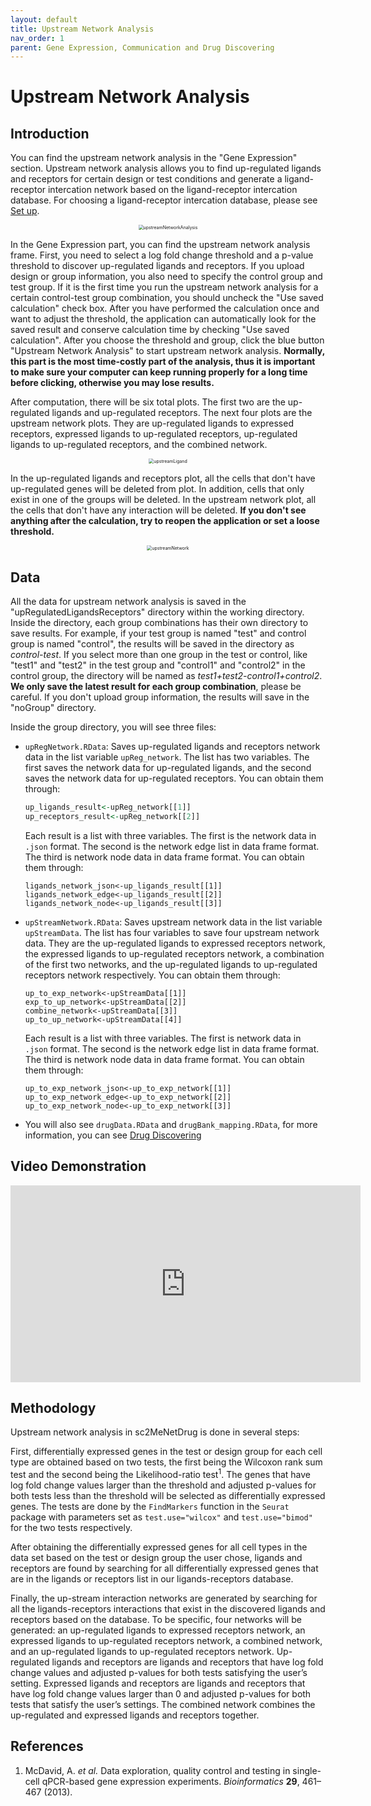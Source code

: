 ```yaml
---
layout: default
title: Upstream Network Analysis
nav_order: 1
parent: Gene Expression, Communication and Drug Discovering
---
```


# Upstream Network Analysis

## Introduction

You can find the upstream network analysis in the "Gene Expression" section. Upstream network analysis allows you to find up-regulated ligands and receptors for certain design or test conditions and generate a ligand-receptor intercation network based on the ligand-receptor intercation database. For choosing a ligand-receptor intercation database, please see [Set up](/setup.md).

<p align="center"><img src="pic/upstreamNetworkAnalysis.png" alt="upstreamNetworkAnalysis" style="zoom:50%;" /></p>

In the Gene Expression part, you can find the upstream network analysis frame. First, you need to select a log fold change threshold and a p-value threshold to discover up-regulated ligands and receptors. If you upload design or group information, you also need to specify the control group and test group. If it is the first time you run the upstream network analysis for a certain control-test group combination, you should uncheck the "Use saved calculation" check box. After you have performed the calculation once and want to adjust the threshold, the application can automatically look for the saved result and conserve calculation time by checking "Use saved calculation". After you choose the threshold and group, click the blue button "Upstream Network Analysis" to start upstream network analysis. **Normally, this part is the most time-costly part of the analysis, thus it is important to make sure your computer can keep running properly for a long time before clicking, otherwise you may lose results.**

After computation, there will be six total plots. The first two are the up-regulated ligands and up-regulated receptors. The next four plots are the upstream network plots. They are up-regulated ligands to expressed receptors, expressed ligands to up-regulated receptors, up-regulated ligands to up-regulated receptors, and the combined network.

<p align="center"><img src="pic/upstreamLigand.png" alt="upstreamLigand" style="zoom:50%;" /></p>

In the up-regulated ligands and receptors plot, all the cells that don't have up-regulated genes will be deleted from plot. In addition, cells that only exist in one of the groups will be deleted. In the upstream network plot, all the cells that don't have any interaction will be deleted. **If you don't see anything after the calculation, try to reopen the application or set a loose threshold.**

<p align="center"><img src="pic/upstreamNetwork.png" alt="upstreamNetwork" style="zoom:50%;" /></p>



## Data

All the data for upstream network analysis is saved in the "upRegulatedLigandsReceptors" directory within the working directory. Inside the directory, each group combinations has their own directory to save results. For example, if your test group is named "test" and control group is named "control", the results will be saved in the directory as *control-test*. If you select more than one group in the test or control, like "test1" and "test2" in the test group and "control1" and "control2" in the control group, the directory will be named as *test1+test2-control1+control2*.  **We only save the latest result for each group combination**, please be careful. If you don't upload group information, the results will save in the "noGroup" directory.

Inside the group directory, you will see three files:

* `upRegNetwork.RData`: Saves up-regulated ligands and receptors network data in the list variable  `upReg_network`. The list has two variables. The first saves the network data for up-regulated ligands, and the second saves the network data for up-regulated receptors. You can obtain them through:

  ```R
  up_ligands_result<-upReg_network[[1]]
  up_receptors_result<-upReg_network[[2]]
  ```

  Each result is a list with three variables. The first is the network data in `.json` format. The second is the network edge list in data frame format. The third is network node data in data frame format. You can obtain them through:

  ```
  ligands_network_json<-up_ligands_result[[1]]
  ligands_network_edge<-up_ligands_result[[2]]
  ligands_network_node<-up_ligands_result[[3]]
  ```

* `upStreamNetwork.RData`:  Saves upstream network data in the list variable `upStreamData`. The list has four variables to save four upstream network data. They are the up-regulated ligands to expressed receptors network, the expressed ligands to up-regulated receptors network, a combination of the first two networks, and the up-regulated ligands to up-regulated receptors network respectively. You can obtain them through:

  ```
  up_to_exp_network<-upStreamData[[1]]
  exp_to_up_network<-upStreamData[[2]]
  combine_network<-upStreamData[[3]]
  up_to_up_network<-upStreamData[[4]]
  ```

  Each result is a list with three variables. The first is network data in `.json` format. The second is the network edge list in data frame format. The third is network node data in data frame format. You can obtain them through:

  ```
  up_to_exp_network_json<-up_to_exp_network[[1]]
  up_to_exp_network_edge<-up_to_exp_network[[2]]
  up_to_exp_network_node<-up_to_exp_network[[3]]
  ```

* You will also see `drugData.RData` and `drugBank_mapping.RData`, for more information, you can see [Drug Discovering](Drug1.md)



## Video Demonstration

<iframe width="560" height="315" src="https://www.youtube.com/embed/UoPLr3Ubad8" frameborder="0" allow="accelerometer; autoplay; clipboard-write; encrypted-media; gyroscope; picture-in-picture" allowfullscreen></iframe>



## Methodology

Upstream network analysis in sc2MeNetDrug is done in several steps: 

First, differentially expressed genes in the test or design group for each cell type are obtained based on two tests, the first being the Wilcoxon rank sum test and the second being the Likelihood-ratio test<sup>1</sup>. The genes that have log fold change values larger than the threshold and adjusted p-values for both tests less than the threshold will be selected as differentially expressed genes. The tests are done by the `FindMarkers` function in the `Seurat` package with parameters set as `test.use="wilcox"` and `test.use="bimod"` for the two tests respectively.

After obtaining the differentially expressed genes for all cell types in the data set based on the test or design group the user chose, ligands and receptors are found by searching for all differentially expressed genes that are in the ligands or receptors list in our ligands-receptors database. 

Finally, the up-stream interaction networks are generated by searching for all the ligands-receptors interactions that exist in the discovered ligands and receptors based on the database. To be specific, four networks will be generated: an up-regulated ligands to expressed receptors network, an expressed ligands to up-regulated receptors network, a combined network, and an up-regulated ligands to up-regulated receptors network. Up-regulated ligands and receptors are ligands and receptors that have log fold change values and adjusted p-values for both tests satisfying the user’s setting. Expressed ligands and receptors are ligands and receptors that have log fold change values larger than 0 and adjusted p-values for both tests that satisfy the user’s settings. The combined network combines the up-regulated and expressed ligands and receptors together. 

## References

1. McDavid, A. *et al.* Data exploration, quality control and testing in single-cell qPCR-based gene expression experiments. *Bioinformatics* **29**, 461–467 (2013).